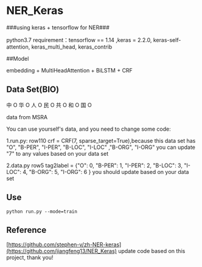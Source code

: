 # NER_Keras

###using keras + tensorflow for NER###

python3.7
requirement：tensorflow == 1.14  ,keras = 2.2.0, keras-self-attention, keras_multi_head, keras_contrib

##Model

embedding + MultiHeadAttention + BiLSTM + CRF


## Data Set(BIO)
中	O
华	O
人	O
民	O
共	O
和	O
国	O

data from MSRA

You can use yourself's  data, and you need to change some code:

1.run.py:
row110 crf = CRF(7, sparse_target=True),because this data set has "O", "B-PER", "I-PER", "B-LOC", "I-LOC" ,"B-ORG", "I-ORG"
you can update "7" to any values based on your data set

2.data.py
row5 tag2label = {"O": 0,
             "B-PER": 1, "I-PER": 2,
             "B-LOC": 3, "I-LOC": 4,
             "B-ORG": 5, "I-ORG": 6
             }
you should update based on your data set

## Use

`python run.py --mode=train `

## Reference
[https://github.com/stephen-v/zh-NER-keras](https://github.com/jiangfeng13/NER_Keras)
update code based on this project, thank you!

